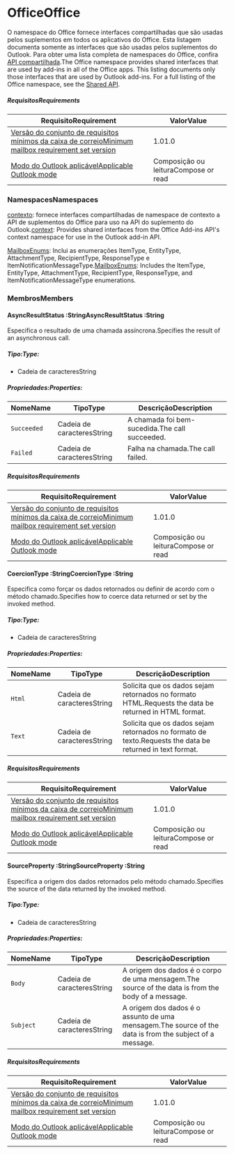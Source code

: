  

# <a name="office"></a><span data-ttu-id="745fb-101">Office</span><span class="sxs-lookup"><span data-stu-id="745fb-101">Office</span></span>

<span data-ttu-id="745fb-p101">O namespace do Office fornece interfaces compartilhadas que são usadas pelos suplementos em todos os aplicativos do Office. Esta listagem documenta somente as interfaces que são usadas pelos suplementos do Outlook. Para obter uma lista completa de namespaces do Office, confira [API compartilhada](/javascript/api/office).</span><span class="sxs-lookup"><span data-stu-id="745fb-p101">The Office namespace provides shared interfaces that are used by add-ins in all of the Office apps. This listing documents only those interfaces that are used by Outlook add-ins. For a full listing of the Office namespace, see the [Shared API](/javascript/api/office).</span></span>

##### <a name="requirements"></a><span data-ttu-id="745fb-104">Requisitos</span><span class="sxs-lookup"><span data-stu-id="745fb-104">Requirements</span></span>

|<span data-ttu-id="745fb-105">Requisito</span><span class="sxs-lookup"><span data-stu-id="745fb-105">Requirement</span></span>| <span data-ttu-id="745fb-106">Valor</span><span class="sxs-lookup"><span data-stu-id="745fb-106">Value</span></span>|
|---|---|
|[<span data-ttu-id="745fb-107">Versão do conjunto de requisitos mínimos da caixa de correio</span><span class="sxs-lookup"><span data-stu-id="745fb-107">Minimum mailbox requirement set version</span></span>](/javascript/office/requirement-sets/outlook-api-requirement-sets)| <span data-ttu-id="745fb-108">1.0</span><span class="sxs-lookup"><span data-stu-id="745fb-108">1.0</span></span>|
|[<span data-ttu-id="745fb-109">Modo do Outlook aplicável</span><span class="sxs-lookup"><span data-stu-id="745fb-109">Applicable Outlook mode</span></span>](https://docs.microsoft.com/outlook/add-ins/#extension-points)| <span data-ttu-id="745fb-110">Composição ou leitura</span><span class="sxs-lookup"><span data-stu-id="745fb-110">Compose or read</span></span>|

### <a name="namespaces"></a><span data-ttu-id="745fb-111">Namespaces</span><span class="sxs-lookup"><span data-stu-id="745fb-111">Namespaces</span></span>

<span data-ttu-id="745fb-112">[contexto](Office.context.md): fornece interfaces compartilhadas de namespace de contexto a API de suplementos do Office para uso na API do suplemento do Outlook.</span><span class="sxs-lookup"><span data-stu-id="745fb-112">[context](Office.context.md): Provides shared interfaces from the Office Add-ins API's context namespace for use in the Outlook add-in API.</span></span>

<span data-ttu-id="745fb-113">[MailboxEnums](/javascript/api/outlook/office.mailboxenums.attachmenttype): Inclui as enumerações ItemType, EntityType, AttachmentType, RecipientType, ResponseType e ItemNotificationMessageType.</span><span class="sxs-lookup"><span data-stu-id="745fb-113">[MailboxEnums](/javascript/api/outlook/office.mailboxenums.attachmenttype): Includes the ItemType, EntityType, AttachmentType, RecipientType, ResponseType, and ItemNotificationMessageType enumerations.</span></span>

### <a name="members"></a><span data-ttu-id="745fb-114">Membros</span><span class="sxs-lookup"><span data-stu-id="745fb-114">Members</span></span>

####  <a name="asyncresultstatus-string"></a><span data-ttu-id="745fb-115">AsyncResultStatus :String</span><span class="sxs-lookup"><span data-stu-id="745fb-115">AsyncResultStatus :String</span></span>

<span data-ttu-id="745fb-116">Especifica o resultado de uma chamada assíncrona.</span><span class="sxs-lookup"><span data-stu-id="745fb-116">Specifies the result of an asynchronous call.</span></span>

##### <a name="type"></a><span data-ttu-id="745fb-117">Tipo:</span><span class="sxs-lookup"><span data-stu-id="745fb-117">Type:</span></span>

*   <span data-ttu-id="745fb-118">Cadeia de caracteres</span><span class="sxs-lookup"><span data-stu-id="745fb-118">String</span></span>

##### <a name="properties"></a><span data-ttu-id="745fb-119">Propriedades:</span><span class="sxs-lookup"><span data-stu-id="745fb-119">Properties:</span></span>

|<span data-ttu-id="745fb-120">Nome</span><span class="sxs-lookup"><span data-stu-id="745fb-120">Name</span></span>| <span data-ttu-id="745fb-121">Tipo</span><span class="sxs-lookup"><span data-stu-id="745fb-121">Type</span></span>| <span data-ttu-id="745fb-122">Descrição</span><span class="sxs-lookup"><span data-stu-id="745fb-122">Description</span></span>|
|---|---|---|
|`Succeeded`| <span data-ttu-id="745fb-123">Cadeia de caracteres</span><span class="sxs-lookup"><span data-stu-id="745fb-123">String</span></span>|<span data-ttu-id="745fb-124">A chamada foi bem-sucedida.</span><span class="sxs-lookup"><span data-stu-id="745fb-124">The call succeeded.</span></span>|
|`Failed`| <span data-ttu-id="745fb-125">Cadeia de caracteres</span><span class="sxs-lookup"><span data-stu-id="745fb-125">String</span></span>|<span data-ttu-id="745fb-126">Falha na chamada.</span><span class="sxs-lookup"><span data-stu-id="745fb-126">The call failed.</span></span>|

##### <a name="requirements"></a><span data-ttu-id="745fb-127">Requisitos</span><span class="sxs-lookup"><span data-stu-id="745fb-127">Requirements</span></span>

|<span data-ttu-id="745fb-128">Requisito</span><span class="sxs-lookup"><span data-stu-id="745fb-128">Requirement</span></span>| <span data-ttu-id="745fb-129">Valor</span><span class="sxs-lookup"><span data-stu-id="745fb-129">Value</span></span>|
|---|---|
|[<span data-ttu-id="745fb-130">Versão do conjunto de requisitos mínimos da caixa de correio</span><span class="sxs-lookup"><span data-stu-id="745fb-130">Minimum mailbox requirement set version</span></span>](/javascript/office/requirement-sets/outlook-api-requirement-sets)| <span data-ttu-id="745fb-131">1.0</span><span class="sxs-lookup"><span data-stu-id="745fb-131">1.0</span></span>|
|[<span data-ttu-id="745fb-132">Modo do Outlook aplicável</span><span class="sxs-lookup"><span data-stu-id="745fb-132">Applicable Outlook mode</span></span>](https://docs.microsoft.com/outlook/add-ins/#extension-points)| <span data-ttu-id="745fb-133">Composição ou leitura</span><span class="sxs-lookup"><span data-stu-id="745fb-133">Compose or read</span></span>|
####  <a name="coerciontype-string"></a><span data-ttu-id="745fb-134">CoercionType :String</span><span class="sxs-lookup"><span data-stu-id="745fb-134">CoercionType :String</span></span>

<span data-ttu-id="745fb-135">Especifica como forçar os dados retornados ou definir de acordo com o método chamado.</span><span class="sxs-lookup"><span data-stu-id="745fb-135">Specifies how to coerce data returned or set by the invoked method.</span></span>

##### <a name="type"></a><span data-ttu-id="745fb-136">Tipo:</span><span class="sxs-lookup"><span data-stu-id="745fb-136">Type:</span></span>

*   <span data-ttu-id="745fb-137">Cadeia de caracteres</span><span class="sxs-lookup"><span data-stu-id="745fb-137">String</span></span>

##### <a name="properties"></a><span data-ttu-id="745fb-138">Propriedades:</span><span class="sxs-lookup"><span data-stu-id="745fb-138">Properties:</span></span>

|<span data-ttu-id="745fb-139">Nome</span><span class="sxs-lookup"><span data-stu-id="745fb-139">Name</span></span>| <span data-ttu-id="745fb-140">Tipo</span><span class="sxs-lookup"><span data-stu-id="745fb-140">Type</span></span>| <span data-ttu-id="745fb-141">Descrição</span><span class="sxs-lookup"><span data-stu-id="745fb-141">Description</span></span>|
|---|---|---|
|`Html`| <span data-ttu-id="745fb-142">Cadeia de caracteres</span><span class="sxs-lookup"><span data-stu-id="745fb-142">String</span></span>|<span data-ttu-id="745fb-143">Solicita que os dados sejam retornados no formato HTML.</span><span class="sxs-lookup"><span data-stu-id="745fb-143">Requests the data be returned in HTML format.</span></span>|
|`Text`| <span data-ttu-id="745fb-144">Cadeia de caracteres</span><span class="sxs-lookup"><span data-stu-id="745fb-144">String</span></span>|<span data-ttu-id="745fb-145">Solicita que os dados sejam retornados no formato de texto.</span><span class="sxs-lookup"><span data-stu-id="745fb-145">Requests the data be returned in text format.</span></span>|

##### <a name="requirements"></a><span data-ttu-id="745fb-146">Requisitos</span><span class="sxs-lookup"><span data-stu-id="745fb-146">Requirements</span></span>

|<span data-ttu-id="745fb-147">Requisito</span><span class="sxs-lookup"><span data-stu-id="745fb-147">Requirement</span></span>| <span data-ttu-id="745fb-148">Valor</span><span class="sxs-lookup"><span data-stu-id="745fb-148">Value</span></span>|
|---|---|
|[<span data-ttu-id="745fb-149">Versão do conjunto de requisitos mínimos da caixa de correio</span><span class="sxs-lookup"><span data-stu-id="745fb-149">Minimum mailbox requirement set version</span></span>](/javascript/office/requirement-sets/outlook-api-requirement-sets)| <span data-ttu-id="745fb-150">1.0</span><span class="sxs-lookup"><span data-stu-id="745fb-150">1.0</span></span>|
|[<span data-ttu-id="745fb-151">Modo do Outlook aplicável</span><span class="sxs-lookup"><span data-stu-id="745fb-151">Applicable Outlook mode</span></span>](https://docs.microsoft.com/outlook/add-ins/#extension-points)| <span data-ttu-id="745fb-152">Composição ou leitura</span><span class="sxs-lookup"><span data-stu-id="745fb-152">Compose or read</span></span>|
####  <a name="sourceproperty-string"></a><span data-ttu-id="745fb-153">SourceProperty :String</span><span class="sxs-lookup"><span data-stu-id="745fb-153">SourceProperty :String</span></span>

<span data-ttu-id="745fb-154">Especifica a origem dos dados retornados pelo método chamado.</span><span class="sxs-lookup"><span data-stu-id="745fb-154">Specifies the source of the data returned by the invoked method.</span></span>

##### <a name="type"></a><span data-ttu-id="745fb-155">Tipo:</span><span class="sxs-lookup"><span data-stu-id="745fb-155">Type:</span></span>

*   <span data-ttu-id="745fb-156">Cadeia de caracteres</span><span class="sxs-lookup"><span data-stu-id="745fb-156">String</span></span>

##### <a name="properties"></a><span data-ttu-id="745fb-157">Propriedades:</span><span class="sxs-lookup"><span data-stu-id="745fb-157">Properties:</span></span>

|<span data-ttu-id="745fb-158">Nome</span><span class="sxs-lookup"><span data-stu-id="745fb-158">Name</span></span>| <span data-ttu-id="745fb-159">Tipo</span><span class="sxs-lookup"><span data-stu-id="745fb-159">Type</span></span>| <span data-ttu-id="745fb-160">Descrição</span><span class="sxs-lookup"><span data-stu-id="745fb-160">Description</span></span>|
|---|---|---|
|`Body`| <span data-ttu-id="745fb-161">Cadeia de caracteres</span><span class="sxs-lookup"><span data-stu-id="745fb-161">String</span></span>|<span data-ttu-id="745fb-162">A origem dos dados é o corpo de uma mensagem.</span><span class="sxs-lookup"><span data-stu-id="745fb-162">The source of the data is from the body of a message.</span></span>|
|`Subject`| <span data-ttu-id="745fb-163">Cadeia de caracteres</span><span class="sxs-lookup"><span data-stu-id="745fb-163">String</span></span>|<span data-ttu-id="745fb-164">A origem dos dados é o assunto de uma mensagem.</span><span class="sxs-lookup"><span data-stu-id="745fb-164">The source of the data is from the subject of a message.</span></span>|

##### <a name="requirements"></a><span data-ttu-id="745fb-165">Requisitos</span><span class="sxs-lookup"><span data-stu-id="745fb-165">Requirements</span></span>

|<span data-ttu-id="745fb-166">Requisito</span><span class="sxs-lookup"><span data-stu-id="745fb-166">Requirement</span></span>| <span data-ttu-id="745fb-167">Valor</span><span class="sxs-lookup"><span data-stu-id="745fb-167">Value</span></span>|
|---|---|
|[<span data-ttu-id="745fb-168">Versão do conjunto de requisitos mínimos da caixa de correio</span><span class="sxs-lookup"><span data-stu-id="745fb-168">Minimum mailbox requirement set version</span></span>](/javascript/office/requirement-sets/outlook-api-requirement-sets)| <span data-ttu-id="745fb-169">1.0</span><span class="sxs-lookup"><span data-stu-id="745fb-169">1.0</span></span>|
|[<span data-ttu-id="745fb-170">Modo do Outlook aplicável</span><span class="sxs-lookup"><span data-stu-id="745fb-170">Applicable Outlook mode</span></span>](https://docs.microsoft.com/outlook/add-ins/#extension-points)| <span data-ttu-id="745fb-171">Composição ou leitura</span><span class="sxs-lookup"><span data-stu-id="745fb-171">Compose or read</span></span>|
